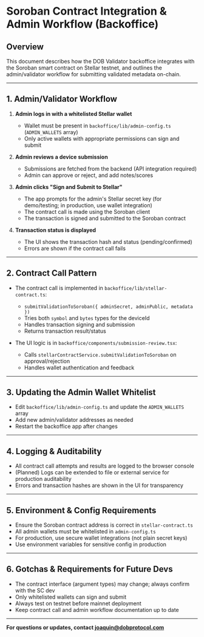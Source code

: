 # Soroban Contract Integration & Admin Workflow (Backoffice)

## Overview

This document describes how the DOB Validator backoffice integrates with the Soroban smart contract on Stellar testnet, and outlines the admin/validator workflow for submitting validated metadata on-chain.

---

## 1. Admin/Validator Workflow

1. **Admin logs in with a whitelisted Stellar wallet**

   - Wallet must be present in `backoffice/lib/admin-config.ts` (`ADMIN_WALLETS` array)
   - Only active wallets with appropriate permissions can sign and submit

2. **Admin reviews a device submission**

   - Submissions are fetched from the backend (API integration required)
   - Admin can approve or reject, and add notes/scores

3. **Admin clicks "Sign and Submit to Stellar"**

   - The app prompts for the admin's Stellar secret key (for demo/testing; in production, use wallet integration)
   - The contract call is made using the Soroban client
   - The transaction is signed and submitted to the Soroban contract

4. **Transaction status is displayed**
   - The UI shows the transaction hash and status (pending/confirmed)
   - Errors are shown if the contract call fails

---

## 2. Contract Call Pattern

- The contract call is implemented in `backoffice/lib/stellar-contract.ts`:

  - `submitValidationToSoroban({ adminSecret, adminPublic, metadata })`
  - Tries both `symbol` and `bytes` types for the deviceId
  - Handles transaction signing and submission
  - Returns transaction result/status

- The UI logic is in `backoffice/components/submission-review.tsx`:
  - Calls `stellarContractService.submitValidationToSoroban` on approval/rejection
  - Handles wallet authentication and feedback

---

## 3. Updating the Admin Wallet Whitelist

- Edit `backoffice/lib/admin-config.ts` and update the `ADMIN_WALLETS` array
- Add new admin/validator addresses as needed
- Restart the backoffice app after changes

---

## 4. Logging & Auditability

- All contract call attempts and results are logged to the browser console
- (Planned) Logs can be extended to file or external service for production auditability
- Errors and transaction hashes are shown in the UI for transparency

---

## 5. Environment & Config Requirements

- Ensure the Soroban contract address is correct in `stellar-contract.ts`
- All admin wallets must be whitelisted in `admin-config.ts`
- For production, use secure wallet integrations (not plain secret keys)
- Use environment variables for sensitive config in production

---

## 6. Gotchas & Requirements for Future Devs

- The contract interface (argument types) may change; always confirm with the SC dev
- Only whitelisted wallets can sign and submit
- Always test on testnet before mainnet deployment
- Keep contract call and admin workflow documentation up to date

---

**For questions or updates, contact joaquin@dobprotocol.com**
